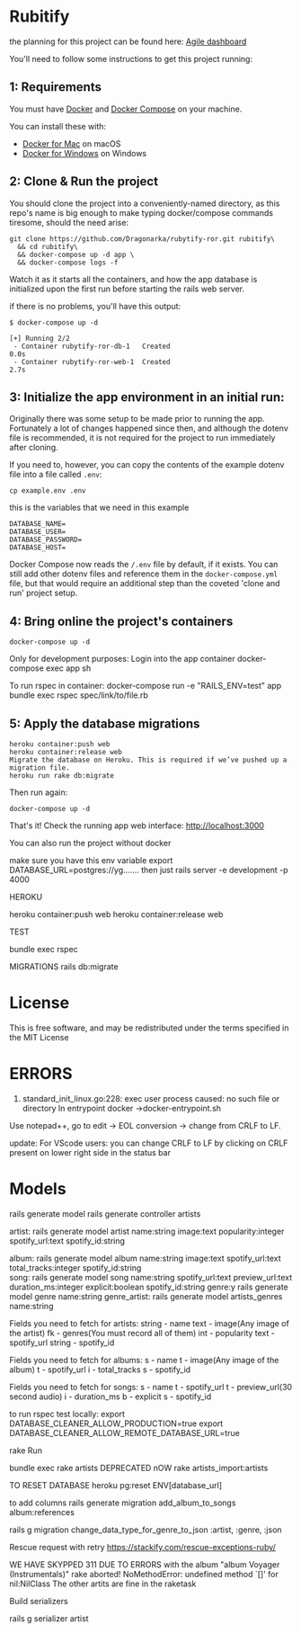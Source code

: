
# Rubitify

the planning for this project can be found here: [Agile dashboard](https://trello.com/b/sBHnCLEI/rubytify)

You'll need to follow some instructions to get this project running:

## 1: Requirements

You must have [Docker](https://docs.docker.com/) and
[Docker Compose](https://docs.docker.com/compose/) on your machine.

You can install these with:
  * [Docker for Mac](https://docs.docker.com/docker-for-mac/) on macOS
  * [Docker for Windows](https://docs.docker.com/docker-for-windows) on Windows

## 2: Clone & Run the project

You should clone the project into a conveniently-named directory, as this repo's name is big enough
to make typing docker/compose commands tiresome, should the need arise:

```
git clone https://github.com/Dragonarka/rubytify-ror.git rubitify\
  && cd rubitify\
  && docker-compose up -d app \
  && docker-compose logs -f
```

Watch it as it starts all the containers, and how the app database is initialized upon the first run
before starting the rails web server.

if there is no problems, you'll have this output:
```
$ docker-compose up -d

[+] Running 2/2
 - Container rubytify-ror-db-1   Created                                                                   0.0s 
 - Container rubytify-ror-web-1  Created                                                                   2.7s
```
## 3: Initialize the app environment in an initial run:

Originally there was some setup to be made prior to running the app. Fortunately a lot of changes
happened since then, and although the dotenv file is recommended, it is not required for the project
to run immediately after cloning.

If you need to, however, you can copy the contents of the example dotenv file into a file
called `.env`:

```
cp example.env .env
```
this is the variables that we need in this example
```
DATABASE_NAME=
DATABASE_USER=
DATABASE_PASSWORD=
DATABASE_HOST=
```
Docker Compose now reads the `/.env` file by default, if it exists. You can still add other dotenv
files and reference them in the `docker-compose.yml` file, but that would require an additional step
than the coveted 'clone and run' project setup.

## 4: Bring online the project's containers

```
docker-compose up -d
```

Only for development purposes: 
Login into the app container
docker-compose exec app sh

To run rspec in container:
docker-compose run -e "RAILS_ENV=test" app bundle exec rspec spec/link/to/file.rb


## 5: Apply the database migrations
```
heroku container:push web
heroku container:release web
Migrate the database on Heroku. This is required if we’ve pushed up a migration file.
heroku run rake db:migrate
```

Then run again:
```
docker-compose up -d
```

That's it! Check the running app web interface: [http://localhost:3000](http://localhost:3000)

You can also run the project without docker

make sure you have this env variable
export DATABASE_URL=postgres://yg.......
 then just
  rails server -e development -p 4000

HEROKU


heroku container:push web
heroku container:release web

TEST

bundle exec rspec

MIGRATIONS
rails db:migrate

# License

This is free software, and may be redistributed under the terms specified in the MIT License


# ERRORS

1. standard_init_linux.go:228: exec user process caused: no such file or directory
In entrypoint docker ->docker-entrypoint.sh

Use notepad++, go to edit -> EOL conversion -> change from CRLF to LF.

update: For VScode users: you can change CRLF to LF by clicking on CRLF present on lower right side in the status bar

# Models

rails generate model
rails generate controller artists

artist:  rails generate model artist name:string image:text popularity:integer spotify_url:text spotify_id:string

album: rails generate model album name:string image:text spotify_url:text total_tracks:integer spotify_id:string  
song: rails generate model song name:string spotify_url:text preview_url:text duration_ms:integer explicit:boolean spotify_id:string
genre:y rails generate model genre name:string 
genre_artist: rails generate model artists_genres name:string 

Fields you need to fetch for artists:
string - name
text  - image(Any image of the artist)
fk  - genres(You must record all of them)
int  - popularity
text  - spotify_url
string  - spotify_id

Fields you need to fetch for albums:
s  - name
t  - image(Any image of the album)
t - spotify_url
i - total_tracks
s  - spotify_id

Fields you need to fetch for songs:
s  - name
t  - spotify_url
t  - preview_url(30 second audio)
i  - duration_ms
b  - explicit
s  - spotify_id


to run rspec test locally:
export DATABASE_CLEANER_ALLOW_PRODUCTION=true
export DATABASE_CLEANER_ALLOW_REMOTE_DATABASE_URL=true


rake Run

bundle exec rake artists DEPRECATED
nOW 
rake artists_import:artists 



TO RESET DATABASE
heroku pg:reset ENV[database_url]


to add columns
rails generate migration add_album_to_songs album:references

rails g migration change_data_type_for_genre_to_json :artist, :genre, :json


Rescue request with retry https://stackify.com/rescue-exceptions-ruby/

WE HAVE SKYPPED 311 DUE TO ERRORS with the album "album Voyager (Instrumentals)"
rake aborted!
NoMethodError: undefined method `[]' for nil:NilClass
The other artits are fine in the raketask


Build serializers

rails g serializer artist